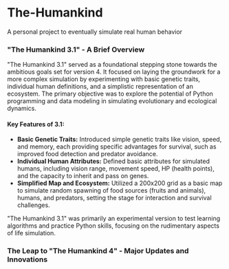 # The-Humankind
A personal project to eventually simulate real human behavior

### "The Humankind 3.1" - A Brief Overview

"The Humankind 3.1" served as a foundational stepping stone towards the ambitious goals set for version 4. It focused on laying the groundwork for a more complex simulation by experimenting with basic genetic traits, individual human definitions, and a simplistic representation of an ecosystem. The primary objective was to explore the potential of Python programming and data modeling in simulating evolutionary and ecological dynamics.

#### Key Features of 3.1:
- **Basic Genetic Traits:** Introduced simple genetic traits like vision, speed, and memory, each providing specific advantages for survival, such as improved food detection and predator avoidance.
- **Individual Human Attributes:** Defined basic attributes for simulated humans, including vision range, movement speed, HP (health points), and the capacity to inherit and pass on genes.
- **Simplified Map and Ecosystem:** Utilized a 200x200 grid as a basic map to simulate random spawning of food sources (fruits and animals), humans, and predators, setting the stage for interaction and survival challenges.

"The Humankind 3.1" was primarily an experimental version to test learning algorithms and practice Python skills, focusing on the rudimentary aspects of life simulation.

### The Leap to "The Humankind 4" - Major Updates and Innovations
